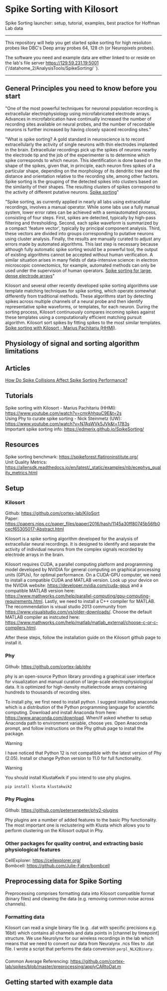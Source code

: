 # Spike Sorting with Kilosort
Spike Sorting launcher: setup, tutorial, examples, best practice for Hoffman Lab data
	
------------------------------------------------------------------------
This repository will help you get started spike sorting for high resoluton probes like DBC's Deep array probes 64, 128 ch (or Neuropixels probes). 

The software you need and example data are either linked to or reside on the lab's file server https://129.59.231.19:5001  ('/datahome_2/AnalysisTools/SpikeSorting/ `).

------------------------------------------------------------------------

## General Principles you need to know before you start

"One of the most powerful techniques for neuronal population recording is extracellular electrophysiology using microfabricated electrode arrays. Advances in microfabrication have continually increased the number of recording sites available on neural probes, and the number of recordable neurons is further increased by having closely spaced recording sites."

"What is spike sorting? A gold standard in neuroscience is to record extracellularly the activity of single neurons with thin electrodes implanted in the brain. Extracellular recordings pick up the spikes of neurons nearby the electrode tip and the job of the experimenter is to determine which spike corresponds to which neuron. This identification is done based on the shape of the spikes, given that, in principle, each neuron fires spikes of a particular shape, depending on the morphology of its dendritic tree and the distance and orientation relative to the recording site, among other factors. Spike sorting is the grouping of the detected spikes into clusters based on the similarity of their shapes. The resulting clusters of spikes correspond to the activity of different putative neurons. [Spike sorting](https://www.sciencedirect.com/science/article/pii/S0960982211012541)"

"Spike sorting, as currently applied in nearly all labs using extracellular recordings, involves a manual operator. While some labs use a fully manual system, lower error rates can be achieved with a semiautomated process, consisting of four steps. First, spikes are detected, typically by high-pass filtering and thresholding. Second, each spike waveform is summarized by a compact 'feature vector', typically by principal component analysis. Third, these vectors are divided into groups corresponding to putative neurons using cluster analysis. Finally, the results are manually curated to adjust any errors made by automated algorithms. This last step is necessary because although fully automatic spike sorting would be a powerful tool, the output of existing algorithms cannot be accepted without human verification. A similar situation arises in many fields of data-intensive science: in electron microscopic connectomics, for example, automated methods can only be used under the supervision of human operators. [Spike sorting for large, dense electrode arrays](https://www.nature.com/articles/nn.4268)"

Kilosort and several other recently developed spike sorting algorithms use template matching techniques for spike sorting, which operate somewhat differently from traditional methods. These algorithms start by detecting spikes across multiple channels of a neural probe and then identify representative spike waveforms, or templates, for each neuron. During the sorting process, Kilosort continuously compares incoming spikes against these templates using a computationally efficient matching pursuit algorithm. Kilosort sort spikes by fitting spikes to the most similar templates. [Spike sorting with Kilosort - Marius Pachitariu (HHMI)](https://www.youtube.com/watch?v=cmrAhhquC9E&t=9s).


## Physiology of signal and sorting algorithm limitations

## Articles
[How Do Spike Collisions Affect Spike Sorting Performance?](https://www.eneuro.org/content/9/5/ENEURO.0105-22.2022.abstract)


## Tutorials

Spike sorting with Kilosort - Marius Pachitariu (HHMI): https://www.youtube.com/watch?v=cmrAhhquC9E&t=2s <br>
Using Phy to curate spike sorting - Nick Steinmetz (UW): https://www.youtube.com/watch?v=N7AsWVk5JVk&t=1783s <br>
Important spike sorting info: https://edmerix.github.io/SpikeSorting/

## Resources
Spike sorting benchmark: https://spikeforest.flatironinstitute.org/ <br>
Unit Quality Metrics: https://allensdk.readthedocs.io/en/latest/_static/examples/nb/ecephys_quality_metrics.html <br>

## Setup
### Kilosort
Github: https://github.com/cortex-lab/KiloSort <br>
Paper: https://papers.nips.cc/paper_files/paper/2016/hash/1145a30ff80745b56fb0cecf65305017-Abstract.html <br>

Kilosort is a spike sorting algorithm developed for the analysis of extracellular neural recordings. It is designed to identify and separate the activity of individual neurons from the complex signals recorded by electrode arrays in the brain. <br>

Kilosort requires CUDA, a parallel computing platform and programming model developed by NVIDIA for general computing on graphical processing units (GPUs), for optimal performance. On a CUDA-GPU computer, we need to install a compatible CUDA and MATLAB version. Look up your device on the NVIDIA website: https://developer.nvidia.com/cuda-gpus and a compatible MATLAB version here: https://www.mathworks.com/help/parallel-computing/gpu-computing-requirements.html. Lastly, we need to install a C++ compiler for MATLAB. The recommendation is visual studio 2013 community from https://www.visualstudio.com/vs/older-downloads/. Choose the default MATLAB compiler as instcuted here: https://www.mathworks.com/help/matlab/matlab_external/choose-c-or-c-compilers.html.

After these steps, follow the installation guide on the Kilosort github page to install it.


### Phy
Github: https://github.com/cortex-lab/phy <br>

phy is an open-source Python library providing a graphical user interface for visualization and manual curation of large-scale electrophysiological data. It is optimized for high-density multielectrode arrays containing hundreds to thousands of recording sites. <br>

To install phy, we first need to install python. I suggest installing anaconda which is a distribution of the Python programming language for scientific computing. Download and install Anaconda from here: https://www.anaconda.com/download. When/if asked whether to setup Anaconda path to environment variable, choose yes. Open Anaconda prompt, and follow instructions on the Phy github page to install the package.

> [!WARNING]
> I have noticed that Python 12 is not compatible with the latest version of Phy (2.05). Install or change Python version to 11.0 for full functionality.

> [!WARNING]
> You should install KlustaKwik if you intend to use phy plugins.
```python
pip install klusta klustakwik2
```


### Phy Plugins
Github: https://github.com/petersenpeter/phy2-plugins <br>

Phy plugins are a number of added features to the basic Phy functionality. The most important one is reclustering with Klusta which allows you to perform clustering on the Kilosort output in Phy.

### Other packages for quality control, and extracting basic physiological features

CellExplorer: https://cellexplorer.org/ <br>
Bombcell: https://github.com/Julie-Fabre/bombcell <br>

## Preprocessing data for Spike Sorting

Preprocessing comprises formatting data into Kilosort compatible format (binary files) and cleaning the data (e.g. removing common noise across channels).

### Formatting data
Kilosort can read a single binary file (e.g. .dat with specific precisions e.g. 16bit) which contains all channels and data points in [channel by timepoint] structure. We use Neurolynx for our wireless recordings in the lab which means that we need to convert our data from Neuralynx .ncs files to .dat file. I wrote a script that performs the data conversion `perpl_NLX2Binary`.


### 
Common Average Referencing: https://github.com/cortex-lab/spikes/blob/master/preprocessing/applyCARtoDat.m



## Getting started with example data
